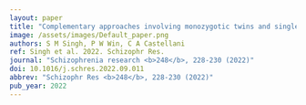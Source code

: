 ```yaml
---
layout: paper
title: "Complementary approaches involving monozygotic twins and single neuron genomics support postzygotic somatic mutations in schizophrenia."
image: /assets/images/Default_paper.png
authors: S M Singh, P W Win, C A Castellani
ref: Singh et al. 2022. Schizophr Res.
journal: "Schizophrenia research <b>248</b>, 228-230 (2022)"
doi: 10.1016/j.schres.2022.09.011
abbrev: "Schizophr Res <b>248</b>, 228-230 (2022)"
pub_year: 2022
---
```


<br />
<div data-badge-popover="right" data-badge-type="donut" data-pmid="36108467" data-hide-no-mentions="true" class="altmetric-embed"></div>

